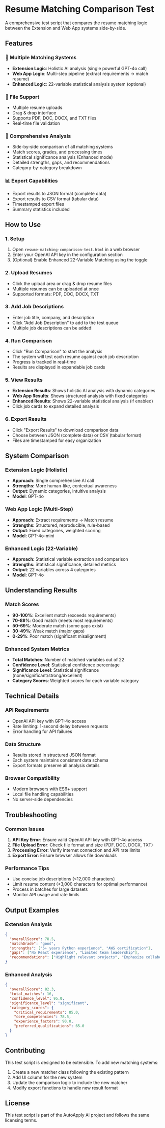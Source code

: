 # Resume Matching Comparison Test

A comprehensive test script that compares the resume matching logic between the Extension and Web App systems side-by-side.

## Features

### 🔧 **Multiple Matching Systems**
- **Extension Logic**: Holistic AI analysis (single powerful GPT-4o call)
- **Web App Logic**: Multi-step pipeline (extract requirements → match resume)
- **Enhanced Logic**: 22-variable statistical analysis system (optional)

### 📄 **File Support**
- Multiple resume uploads
- Drag & drop interface
- Supports PDF, DOC, DOCX, and TXT files
- Real-time file validation

### 🎯 **Comprehensive Analysis**
- Side-by-side comparison of all matching systems
- Match scores, grades, and processing times
- Statistical significance analysis (Enhanced mode)
- Detailed strengths, gaps, and recommendations
- Category-by-category breakdown

### 📊 **Export Capabilities**
- Export results to JSON format (complete data)
- Export results to CSV format (tabular data)
- Timestamped export files
- Summary statistics included

## How to Use

### 1. **Setup**
1. Open `resume-matching-comparison-test.html` in a web browser
2. Enter your OpenAI API key in the configuration section
3. (Optional) Enable Enhanced 22-Variable Matching using the toggle

### 2. **Upload Resumes**
- Click the upload area or drag & drop resume files
- Multiple resumes can be uploaded at once
- Supported formats: PDF, DOC, DOCX, TXT

### 3. **Add Job Descriptions**
- Enter job title, company, and description
- Click "Add Job Description" to add to the test queue
- Multiple job descriptions can be added

### 4. **Run Comparison**
- Click "Run Comparison" to start the analysis
- The system will test each resume against each job description
- Progress is tracked in real-time
- Results are displayed in expandable job cards

### 5. **View Results**
- **Extension Results**: Shows holistic AI analysis with dynamic categories
- **Web App Results**: Shows structured analysis with fixed categories
- **Enhanced Results**: Shows 22-variable statistical analysis (if enabled)
- Click job cards to expand detailed analysis

### 6. **Export Results**
- Click "Export Results" to download comparison data
- Choose between JSON (complete data) or CSV (tabular format)
- Files are timestamped for easy organization

## System Comparison

### Extension Logic (Holistic)
- **Approach**: Single comprehensive AI call
- **Strengths**: More human-like, contextual awareness
- **Output**: Dynamic categories, intuitive analysis
- **Model**: GPT-4o

### Web App Logic (Multi-Step)
- **Approach**: Extract requirements → Match resume
- **Strengths**: Structured, reproducible, rule-based
- **Output**: Fixed categories, weighted scoring
- **Model**: GPT-4o-mini

### Enhanced Logic (22-Variable)
- **Approach**: Statistical variable extraction and comparison
- **Strengths**: Statistical significance, detailed metrics
- **Output**: 22 variables across 4 categories
- **Model**: GPT-4o

## Understanding Results

### Match Scores
- **90-100%**: Excellent match (exceeds requirements)
- **70-89%**: Good match (meets most requirements)
- **50-69%**: Moderate match (some gaps exist)
- **30-49%**: Weak match (major gaps)
- **0-29%**: Poor match (significant misalignment)

### Enhanced System Metrics
- **Total Matches**: Number of matched variables out of 22
- **Confidence Level**: Statistical confidence percentage
- **Significance Level**: Statistical significance (none/significant/strong/excellent)
- **Category Scores**: Weighted scores for each variable category

## Technical Details

### API Requirements
- OpenAI API key with GPT-4o access
- Rate limiting: 1-second delay between requests
- Error handling for API failures

### Data Structure
- Results stored in structured JSON format
- Each system maintains consistent data schema
- Export formats preserve all analysis details

### Browser Compatibility
- Modern browsers with ES6+ support
- Local file handling capabilities
- No server-side dependencies

## Troubleshooting

### Common Issues
1. **API Key Error**: Ensure valid OpenAI API key with GPT-4o access
2. **File Upload Error**: Check file format and size (PDF, DOC, DOCX, TXT)
3. **Processing Error**: Verify internet connection and API rate limits
4. **Export Error**: Ensure browser allows file downloads

### Performance Tips
- Use concise job descriptions (<12,000 characters)
- Limit resume content (<3,000 characters for optimal performance)
- Process in batches for large datasets
- Monitor API usage and rate limits

## Output Examples

### Extension Analysis
```json
{
  "overallScore": 78.5,
  "matchGrade": "good",
  "strengths": ["5+ years Python experience", "AWS certification"],
  "gaps": ["No React experience", "Limited team leadership"],
  "recommendations": ["Highlight relevant projects", "Emphasize collaboration"]
}
```

### Enhanced Analysis
```json
{
  "overallScore": 82.3,
  "total_matches": 16,
  "confidence_level": 95.0,
  "significance_level": "significant",
  "category_scores": {
    "critical_requirements": 85.0,
    "core_competencies": 78.5,
    "experience_factors": 90.0,
    "preferred_qualifications": 65.0
  }
}
```

## Contributing

This test script is designed to be extensible. To add new matching systems:

1. Create a new matcher class following the existing pattern
2. Add UI column for the new system
3. Update the comparison logic to include the new matcher
4. Modify export functions to handle new result format

## License

This test script is part of the AutoApply AI project and follows the same licensing terms. 